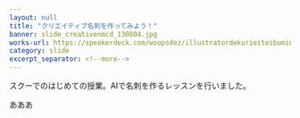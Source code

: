 ```yaml
---
layout: null
title: "クリエイティブ名刺を作ってみよう！"
banner: slide_creativenmcd_130804.jpg
works-url: https://speakerdeck.com/woopsdez/illustratordekurieiteibuming-ci-wozuo-tutemiyou
category: slide
excerpt_separator: <!--more-->
---
```


スクーでのはじめての授業。AIで名刺を作るレッスンを行いました。

<!--more-->

あああ